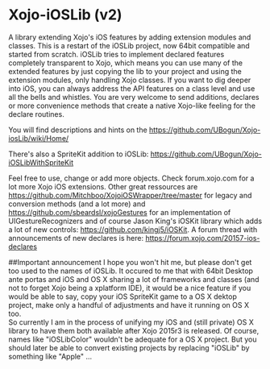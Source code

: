 Xojo-iOSLib (v2)
===========

A library extending Xojo's iOS features by adding extension modules and classes.
This is a restart of the iOSLib project, now 64bit compatible and started from scratch. 
iOSLib tries to implement declared features completely transparent to Xojo, which means you can use many of the extended features by just copying the lib to your project and using the extension modules, only handling Xojo classes.
If you want to dig deeper into iOS, you can always address the API features on a class level and use all the bells and whistles.
You are very welcome to send additions, declares or more convenience methods that create a native Xojo-like feeling for the declare routines.

You will find descriptions and hints on the https://github.com/UBogun/Xojo-iosLib/wiki/Home/

There's also a SpriteKit addition to iOSLib: https://github.com/UBogun/Xojo-iOSLibWithSpriteKit

Feel free to use, change or add more objects. Check forum.xojo.com for a lot more Xojo iOS extensions.
Other great ressources are https://github.com/Mitchboo/XojoiOSWrapper/tree/master for legacy and conversion methods (and a lot more) and https://github.com/sbeardsl/xojoGestures for an implementation of UIGestureRecognizers and of course Jason King's iOSKit library which adds a lot of new controls: https://github.com/kingj5/iOSKit. 
A forum thread with announcements of new declares is here: https://forum.xojo.com/20157-ios-declares

##Important announcement
I hope you won't hit me, but please don't get too used to the names of iOSLib. It occured to me that with 64bit Desktop ante portas and iOS and OS X sharing a lot of frameworks and classes (and not to forget Xojo being a xplatform IDE), it would be a nice feature if you would be able to say, copy your iOS SpriteKit game to a OS X dektop project, make only a handful of adjustments and have it running on OS X too.   
So currently I am in the process of unifying my iOS and (still private) OS X library to have them both available after Xojo 2015r3 is released. Of course, names like "iOSLibColor" wouldn't be adequate for a OS X project. But you should later be able to convert existing projects by replacing "iOSLib" by something like "Apple" …

